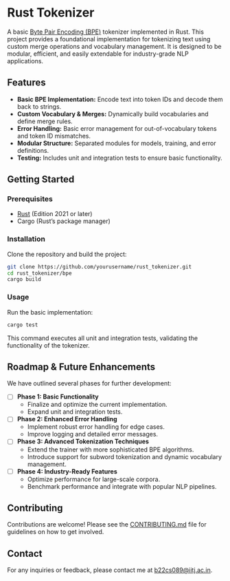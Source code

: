 # Rust Tokenizer

A basic [Byte Pair Encoding (BPE)](https://en.wikipedia.org/wiki/Byte_pair_encoding) tokenizer implemented in Rust. This project provides a foundational implementation for tokenizing text using custom merge operations and vocabulary management. It is designed to be modular, efficient, and easily extendable for industry-grade NLP applications.

## Features

- **Basic BPE Implementation:** Encode text into token IDs and decode them back to strings.
- **Custom Vocabulary & Merges:** Dynamically build vocabularies and define merge rules.
- **Error Handling:** Basic error management for out-of-vocabulary tokens and token ID mismatches.
- **Modular Structure:** Separated modules for models, training, and error definitions.
- **Testing:** Includes unit and integration tests to ensure basic functionality.

## Getting Started

### Prerequisites

- [Rust](https://www.rust-lang.org/) (Edition 2021 or later)
- Cargo (Rust’s package manager)

### Installation

Clone the repository and build the project:

```bash
git clone https://github.com/yourusername/rust_tokenizer.git
cd rust_tokenizer/bpe
cargo build
```

### Usage

Run the basic implementation:

```bash
cargo test
```
This command executes all unit and integration tests, validating the functionality of the tokenizer.

## Roadmap & Future Enhancements

We have outlined several phases for further development:

- [ ] **Phase 1: Basic Functionality**
  - Finalize and optimize the current implementation.
  - Expand unit and integration tests.
- [ ] **Phase 2: Enhanced Error Handling**
  - Implement robust error handling for edge cases.
  - Improve logging and detailed error messages.
- [ ] **Phase 3: Advanced Tokenization Techniques**
  - Extend the trainer with more sophisticated BPE algorithms.
  - Introduce support for subword tokenization and dynamic vocabulary management.
- [ ] **Phase 4: Industry-Ready Features**
  - Optimize performance for large-scale corpora.
  - Benchmark performance and integrate with popular NLP pipelines.

## Contributing

Contributions are welcome! Please see the [CONTRIBUTING.md](https://github.com/majisouvik26/rust_tokenizer/blob/main/CONTRIBUTING.md) file for guidelines on how to get involved.

## Contact

For any inquiries or feedback, please contact me at [b22cs089@iitj.ac.in](mailto:b22cs089@iitj.ac.in).